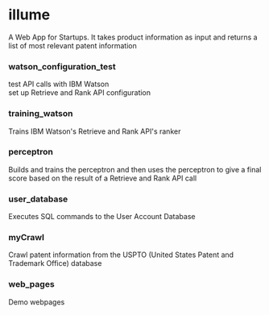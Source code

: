# illume
A Web App for Startups. It takes
product information as input and returns a list of most relevant patent information
### watson_configuration_test
test API calls with IBM Watson <br>
set up Retrieve and Rank API configuration
### training_watson
Trains IBM Watson's Retrieve and Rank API's ranker
### perceptron
Builds and trains the perceptron and then uses the perceptron to give a final score based on the result of a Retrieve and Rank API call
### user_database
Executes SQL commands to the User Account Database
### myCrawl
Crawl patent information from the USPTO (United States Patent and Trademark Office) database
### web_pages
Demo webpages
